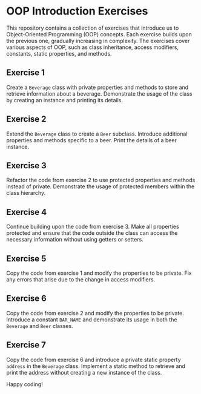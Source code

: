 # OOP Introduction Exercises

This repository contains a collection of exercises that introduce us to Object-Oriented Programming (OOP) concepts. Each exercise builds upon the previous one, gradually increasing in complexity. The exercises cover various aspects of OOP, such as class inheritance, access modifiers, constants, static properties, and methods.

## Exercise 1

Create a `Beverage` class with private properties and methods to store and retrieve information about a beverage. Demonstrate the usage of the class by creating an instance and printing its details.

## Exercise 2

Extend the `Beverage` class to create a `Beer` subclass. Introduce additional properties and methods specific to a beer. Print the details of a beer instance.

## Exercise 3

Refactor the code from exercise 2 to use protected properties and methods instead of private. Demonstrate the usage of protected members within the class hierarchy.

## Exercise 4

Continue building upon the code from exercise 3. Make all properties protected and ensure that the code outside the class can access the necessary information without using getters or setters.

## Exercise 5

Copy the code from exercise 1 and modify the properties to be private. Fix any errors that arise due to the change in access modifiers.

## Exercise 6

Copy the code from exercise 2 and modify the properties to be private. Introduce a constant `BAR_NAME` and demonstrate its usage in both the `Beverage` and `Beer` classes.

## Exercise 7

Copy the code from exercise 6 and introduce a private static property `address` in the `Beverage` class. Implement a static method to retrieve and print the address without creating a new instance of the class.


Happy coding!
